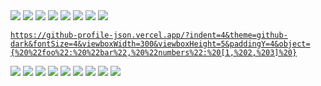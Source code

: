 <!-- heading -->
<img src="https://github-profile-json.vercel.app/?indent=4&theme=tokyo-night-dark&fontSize=4&viewboxWidth=300&viewboxHeight=5&paddingY=4&oneLine=true&object={%22repository_name%22:%22github-profile-json%22}" />

<!-- description section -->
<img src="https://github-profile-json.vercel.app/?indent=4&theme=tokyo-night-dark&fontSize=4&viewboxWidth=300&viewboxHeight=5&paddingY=4&oneLine=true&object={%22section%22:%20%22description%22}" />

<img src="https://github-profile-json.vercel.app/?indent=4&theme=tokyo-night-dark&fontSize=4&viewboxWidth=300&viewboxHeight=20&paddingY=4&object=[%20%22A%20simple%20way%20to%20add%20stylized%20and%20syntax%20highlighted%20JSON%20code%20snippets%20to%20your%20GitHub%20profile!%22,%20%22You%20can%20also%20use%20it%20in%20any%20GitHub%20markdown%20file,%20including%20your%20repository%20README!%22%20]" />

<!-- features section -->
<img src="https://github-profile-json.vercel.app/?indent=4&theme=tokyo-night-dark&fontSize=4&viewboxWidth=300&viewboxHeight=5&paddingY=4&oneLine=true&object={%22section%22:%22features%22}" />

<img src="https://github-profile-json.vercel.app/?indent=4&theme=tokyo-night-dark&fontSize=4&viewboxWidth=300&viewboxHeight=20&paddingY=4&object=[%20%22You%20can%20adjust%20values%20to%20your%20liking,%20such%20as%20the%20snippet%20padding,%20line%20spacing,%20viewbox%20width/height%20and%20indent!%22,%20%22There%20are%20also%20200%2b%20themes%20you%20can%20choose%20from,%20including%20your%20favourite%20code%20editor%20themes!%22%20]" />

<!-- parameters section -->
<img src="https://github-profile-json.vercel.app/?indent=4&theme=tokyo-night-dark&fontSize=4&viewboxWidth=300&viewboxHeight=5&paddingY=4&oneLine=true&object={%22section%22:%20%22parameters%22}" />

<img src="https://github-profile-json.vercel.app/?indent=4&theme=tokyo-night-dark&fontSize=4&viewboxWidth=300&viewboxHeight=345&paddingY=4&object={%20%22parameters%22:%20{%20%22object%22:%20{%20%22type%22:%20%22string%22,%20%22description%22:%20%22The%20JSON%20object%20that%20will%20be%20displayed%20in%20the%20snippet%22,%20%22required%22:%20true%20},%20%22viewboxHeight%22:%20{%20%22type%22:%20%22number%22,%20%22description%22:%20%22The%20viewbox%20height%20of%20the%20snippet%20SVG%22,%20%22required%22:%20false,%20%22default%22:%20null%20},%20%22viewboxWidth%22:%20{%20%22type%22:%20%22number%22,%20%22description%22:%20%22The%20viewbox%20width%20of%20the%20snippet%20SVG%22,%20%22required%22:%20false,%20%22default%22:%20null%20},%20%22paddingX%22:%20{%20%22type%22:%20%22number%22,%20%22description%22:%20%22The%20padding%20of%20the%20object%20on%20the%20X%20axis%22,%20%22required%22:%20false,%20%22default%22:%208%20},%20%22paddingY%22:%20{%20%22type%22:%20%22number%22,%20%22description%22:%20%22The%20padding%20of%20the%20object%20on%20the%20Y%20axis%22,%20%22required%22:%20false,%20%22default%22:%2018%20},%20%22lineSpacing%22:%20{%20%22type%22:%20%22number%22,%20%22description%22:%20%22The%20line%20spacing%20between%20each%20object%20line%22,%20%22required%22:%20false,%20%22default%22:%201%20},%20%22fontSize%22:%20{%20%22type%22:%20%22number%22,%20%22description%22:%20%22The%20font%20size%20of%20the%20JSON%20snippet%22,%20%22required%22:%20false,%20%22default%22:%2012%20},%20%22indentSize%22:%20{%20%22type%22:%20%22number%22,%20%22description%22:%20%22The%20indent%20size%20of%20the%20JSON%20snippet%22,%20%22required%22:%20false,%20%22default%22:%202%20},%20%22oneLine%22:%20{%20%22type%22:%20%22boolean%22,%20%22description%22:%20%22Whether%20or%20not%20the%20snippet%20will%20be%20strictly%20in%20one%20line%22,%20%22required%22:%20false,%20%22default%22:%20false%20},%20%22theme%22:%20{%20%22type%22:%20%22string%22,%20%22description%22:%20%22The%20theme%20of%20the%20JSON%20snippet%22,%20%22required%22:%20false,%20%22default%22:%20%22github-dark%22%20},%20%22background%22:%20{%20%22type%22:%20%22boolean%22,%20%22description%22:%20%22Whether%20or%20not%20the%20background%20will%20be%20filled%20or%20transparent%22,%20%22required%22:%20false,%20%22default%22:%20false%20}%20}%20}" />

<!-- example section -->
<img src="https://github-profile-json.vercel.app/?indent=4&theme=tokyo-night-dark&fontSize=4&viewboxWidth=300&viewboxHeight=5&paddingY=4&oneLine=true&object={%22section%22:%20%22example%22}" />

[`https://github-profile-json.vercel.app/?indent=4&theme=github-dark&fontSize=4&viewboxWidth=300&viewboxHeight=5&paddingY=4&object={%20%22foo%22:%20%22bar%22,%20%22numbers%22:%20[1,%202,%203]%20}`](https://github-profile-json.vercel.app/?indent=4&theme=github-dark&fontSize=4&viewboxWidth=300&viewboxHeight=5&paddingY=4&background=false&object={%20%22foo%22:%20%22bar%22,%20%22numbers%22:%20[1,%202,%203]%20})

<img src="https://github-profile-json.vercel.app/?indent=4&theme=tokyo-night-dark&fontSize=4&viewboxWidth=300&viewboxHeight=40&paddingY=4&object={%20%22foo%22:%20%22bar%22,%20%22numbers%22:%20[1,%202,%203]%20}" />

<!-- themes section -->
<img src="https://github-profile-json.vercel.app/?indent=4&theme=tokyo-night-dark&fontSize=4&viewboxWidth=300&viewboxHeight=5&paddingY=4&oneLine=true&object={%22section%22:%22themes%22}" />

<!-- github-dark -->
<img src="https://github-profile-json.vercel.app/?indent=4&background=true&theme=github-dark&fontSize=4&viewboxWidth=300&viewboxHeight=65&paddingY=9&object={%20%22theme%22:%20%22github-dark%22,%20%22list%22:%20[1,%202,%203],%20%22data%22:%20{%20%22foo%22:%20%22bar%22%20}%20}" />
<!-- tokyo-night-dark -->
<img src="https://github-profile-json.vercel.app/?indent=4&background=true&theme=tokyo-night-dark&fontSize=4&viewboxWidth=300&viewboxHeight=65&paddingY=9&object={%20%22theme%22:%20%22tokyo-night-dark%22,%20%22list%22:%20[1,%202,%203],%20%22data%22:%20{%20%22foo%22:%20%22bar%22%20}%20}" />
<!-- dracula -->
<img src="https://github-profile-json.vercel.app/?indent=4&background=true&theme=dracula&fontSize=4&viewboxWidth=300&viewboxHeight=65&paddingY=9&object={%20%22theme%22:%20%22dracula%22,%20%22list%22:%20[1,%202,%203],%20%22data%22:%20{%20%22foo%22:%20%22bar%22%20}%20}" />
<!-- androidstudio -->
<img src="https://github-profile-json.vercel.app/?indent=4&background=true&theme=androidstudio&fontSize=4&viewboxWidth=300&viewboxHeight=65&paddingY=9&object={%20%22theme%22:%20%22androidstudio%22,%20%22list%22:%20[1,%202,%203],%20%22data%22:%20{%20%22foo%22:%20%22bar%22%20}%20}" />
<!-- stackoverflow-dark -->
<img src="https://github-profile-json.vercel.app/?indent=4&background=true&theme=stackoverflow-dark&fontSize=4&viewboxWidth=300&viewboxHeight=65&paddingY=9&object={%20%22theme%22:%20%22stackoverflow-dark%22,%20%22list%22:%20[1,%202,%203],%20%22data%22:%20{%20%22foo%22:%20%22bar%22%20}%20}" />
<!-- windows-10 -->
<img src="https://github-profile-json.vercel.app/?indent=4&background=true&theme=windows-10&fontSize=4&viewboxWidth=300&viewboxHeight=65&paddingY=9&object={%20%22theme%22:%20%22windows-10%22,%20%22list%22:%20[1,%202,%203],%20%22data%22:%20{%20%22foo%22:%20%22bar%22%20}%20}" />
<!-- more themes -->
<a href="https://github.com/ibrahimcaj/github-profile-json/tree/main/api/styles">
  <img src="https://github-profile-json.vercel.app/?indent=4&theme=tokyo-night-dark&fontSize=4&viewboxWidth=300&viewboxHeight=5&paddingY=4&oneLine=true&object={%22message%22:%22You%20can%20find%20more%20themes%20by%20clicking%20here!%22}" />
</a>
